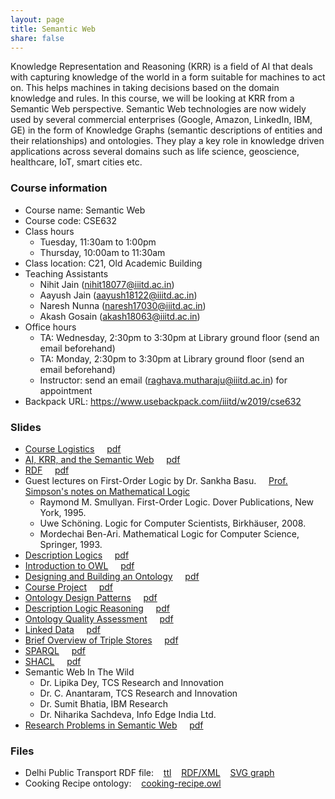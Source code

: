```yaml
---
layout: page
title: Semantic Web
share: false
---
```


Knowledge Representation and Reasoning (KRR) is a field of AI that deals with capturing knowledge of the world in a form suitable for machines to act on. This helps machines in taking decisions based on the domain knowledge and rules. In this course, we will be looking at KRR from a Semantic Web perspective. Semantic Web technologies are now widely used by several commercial enterprises (Google, Amazon, LinkedIn, IBM, GE) in the form of Knowledge Graphs (semantic descriptions of entities and their relationships) and ontologies. They play a key role in knowledge driven applications across several domains such as life science, geoscience, healthcare, IoT, smart cities etc.    


### Course information   

  * Course name: Semantic Web
  * Course code: CSE632
  * Class hours 
     * Tuesday, 11:30am to 1:00pm    
	 * Thursday, 10:00am to 11:30am            
  * Class location: C21, Old Academic Building   
  * Teaching Assistants 
     * Nihit Jain (nihit18077@iiitd.ac.in)    
	 * Aayush Jain (aayush18122@iiitd.ac.in)   
     * Naresh Nunna (naresh17030@iiitd.ac.in)    
     * Akash Gosain (akash18063@iiitd.ac.in)     	 
  * Office hours 
     * TA: Wednesday, 2:30pm to 3:30pm at Library ground floor (send an email beforehand)    
     * TA: Monday, 2:30pm to 3:30pm at Library ground floor (send an email beforehand)	   
	 * Instructor: send an email (raghava.mutharaju@iiitd.ac.in) for appointment   
  * Backpack URL: <a href="https://www.usebackpack.com/iiitd/w2019/cse632" target="_blank">https://www.usebackpack.com/iiitd/w2019/cse632</a>                 
  

### Slides

  * <a href="course-logistics.html" target="_blank">Course Logistics</a> &nbsp;&nbsp;&nbsp; <a href="course-logistics.html?print-pdf" target="_blank">pdf</a>        
  * <a href="ai-krr-semweb.html" target="_blank">AI, KRR, and the Semantic Web</a> &nbsp;&nbsp;&nbsp; <a href="ai-krr-semweb.html?print-pdf" target="_blank">pdf</a>     
  * <a href="rdf.html" target="_blank">RDF</a> &nbsp;&nbsp;&nbsp; <a href="rdf.html?print-pdf" target="_blank">pdf</a>    
  * Guest lectures on First-Order Logic by Dr. Sankha Basu. &nbsp;&nbsp;&nbsp; <a href="logic-notes-simpson-psu.pdf" target="_blank">Prof. Simpson's notes on Mathematical Logic</a>       
      * Raymond M. Smullyan. First-Order Logic. Dover Publications, New York, 1995.     
      * Uwe Schöning. Logic for Computer Scientists, Birkhäuser, 2008.    
      * Mordechai Ben-Ari. Mathematical Logic for Computer Science, Springer, 1993.    	 
  * <a href="description-logics.html" target="_blank">Description Logics</a> &nbsp;&nbsp;&nbsp; <a href="description-logics.html?print-pdf" target="_blank">pdf</a>     	  
  * <a href="intro-owl.html" target="_blank">Introduction to OWL</a> &nbsp;&nbsp;&nbsp; <a href="intro-owl.html?print-pdf" target="_blank">pdf</a>     	  
  * <a href="design-build-ontology.html" target="_blank">Designing and Building an Ontology</a> &nbsp;&nbsp;&nbsp; <a href="design-build-ontology.html?print-pdf" target="_blank">pdf</a>     	  
  * <a href="course-project.html" target="_blank">Course Project</a> &nbsp;&nbsp;&nbsp; <a href="course-project?print-pdf" target="_blank">pdf</a>     	  
  * <a href="odps.html" target="_blank">Ontology Design Patterns</a> &nbsp;&nbsp;&nbsp; <a href="odps.html?print-pdf" target="_blank">pdf</a>     	  
  * <a href="dl-reasoning.html" target="_blank">Description Logic Reasoning</a> &nbsp;&nbsp;&nbsp; <a href="dl-reasoning.html?print-pdf" target="_blank">pdf</a>     	  
  * <a href="ont-quality.html" target="_blank">Ontology Quality Assessment</a> &nbsp;&nbsp;&nbsp; <a href="ont-quality.html?print-pdf" target="_blank">pdf</a>     	  
  * <a href="linked-data.html" target="_blank">Linked Data</a> &nbsp;&nbsp;&nbsp; <a href="linked-data.html?print-pdf" target="_blank">pdf</a>     	  
  * <a href="triple-stores.html" target="_blank">Brief Overview of Triple Stores</a> &nbsp;&nbsp;&nbsp; <a href="triple-stores.html?print-pdf" target="_blank">pdf</a>     	  
  * <a href="sparql.html" target="_blank">SPARQL</a> &nbsp;&nbsp;&nbsp; <a href="sparql.html?print-pdf" target="_blank">pdf</a>     	  
  * <a href="shacl.html" target="_blank">SHACL</a> &nbsp;&nbsp;&nbsp; <a href="shacl.html?print-pdf" target="_blank">pdf</a>     	  
  * Semantic Web In The Wild                
      * Dr. Lipika Dey, TCS Research and Innovation     
	  * Dr. C. Anantaram, TCS Research and Innovation     
	  * Dr. Sumit Bhatia, IBM Research        
	  * Dr. Niharika Sachdeva, Info Edge India Ltd.                 
  * <a href="research-problems.html" target="_blank">Research Problems in Semantic Web</a> &nbsp;&nbsp;&nbsp; <a href="research-problems.html?print-pdf" target="_blank">pdf</a>     	  


### Files

  * Delhi Public Transport RDF file: &nbsp;&nbsp; <a href="files/delhi-public-transport-namespace.ttl" target="_blank">ttl</a> &nbsp;&nbsp; <a href="files/delhi-public-transport-namespace.rdf" target="_blank">RDF/XML</a> &nbsp;&nbsp; <a href="files/delhi-public-transport-namespace.svg" target="_blank">SVG graph</a>    	  
  * Cooking Recipe ontology: &nbsp;&nbsp; <a href="files/cooking-recipe.owl" target="_blank">cooking-recipe.owl</a>      
       
